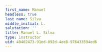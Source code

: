 ```yaml
---
first_name: Manuel
headless: true
last_name: Silva
middle_initial: L.
salutation: ''
title: Manuel L. Silva
type: instructor
uid: 40402473-91ed-092d-4ee8-976433594ed6
---
```

